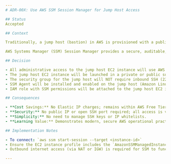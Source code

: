 ```yaml
---
# ADR-00X: Use AWS SSM Session Manager for Jump Host Access

## Status
Accepted

## Context

Traditionally, a jump host (bastion) in AWS is provisioned with a public IP or Elastic IP to allow secure SSH access for administrators. However, Elastic IPs are not included in the AWS Free Tier and incur a cost when allocated but not associated, or when the instance is stopped. Additionally, exposing SSH to the internet, even with restricted security groups, increases the attack surface.

AWS Systems Manager (SSM) Session Manager provides a secure, auditable, and cost-effective way to access EC2 instances without requiring a public IP, Elastic IP, or open SSH ports. SSM is included at no additional cost for basic usage and is ideal for study, learning, and production environments.

## Decision

- All administrative access to the jump host EC2 instance will use AWS SSM Session Manager instead of SSH via public/Elastic IP.
- The jump host EC2 instance will be launched in a private or public subnet, but will NOT require a public or Elastic IP.
- The security group for the jump host will NOT require inbound SSH (22) from the internet.
- SSM Agent will be installed and enabled on the jump host (Amazon Linux 2 AMI includes it by default).
- IAM role with SSM permissions will be attached to the jump host EC2 instance.

## Consequences

- **Cost Savings:** No Elastic IP charges; remains within AWS Free Tier for EC2.
- **Security:** No public IP or open SSH port required; all access is via SSM and logged in CloudTrail.
- **Simplicity:** No need to manage SSH keys or IP whitelists.
- **Learning Value:** Demonstrates modern, secure AWS operational practices.

## Implementation Notes

- To connect: `aws ssm start-session --target <instance-id>`
- Ensure the EC2 instance profile includes the `AmazonSSMManagedInstanceCore` policy.
- Outbound internet access (via NAT or IGW) is required for SSM to function, or use VPC endpoints for SSM in private subnets.

---
```

